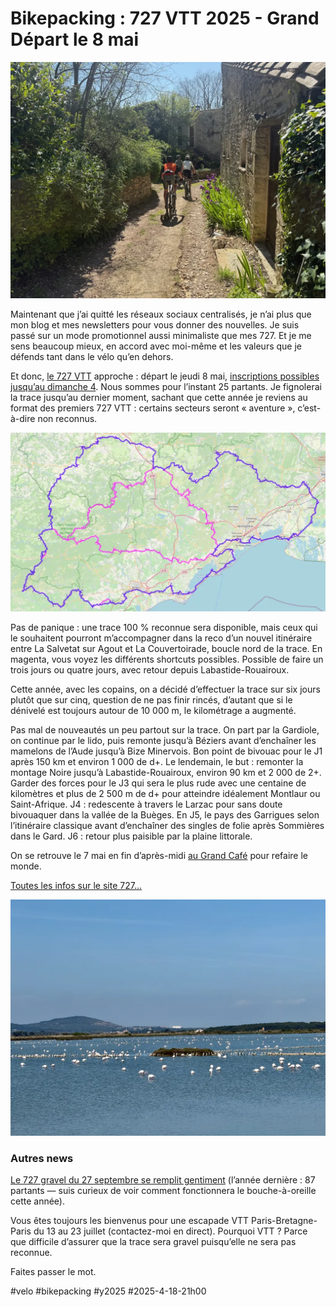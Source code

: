 # Bikepacking : 727 VTT 2025 - Grand Départ le 8 mai

![Vacquiere](_i/2025-04-10-115741-VacquiresetAspres.webp)

Maintenant que j’ai quitté les réseaux sociaux centralisés, je n’ai plus que mon blog et mes newsletters pour vous donner des nouvelles. Je suis passé sur un mode promotionnel aussi minimaliste que mes 727. Et je me sens beaucoup mieux, en accord avec moi-même et les valeurs que je défends tant dans le vélo qu’en dehors.

Et donc, [le 727 VTT](https://727bikepacking.fr/727/) approche : départ le jeudi 8 mai, [inscriptions possibles jusqu’au dimanche 4](https://www.helloasso.com/associations/ec-poussan/evenements/o727-2025). Nous sommes pour l’instant 25 partants. Je fignolerai la trace jusqu’au dernier moment, sachant que cette année je reviens au format des premiers 727 VTT : certains secteurs seront « aventure », c’est-à-dire non reconnus.

![Map](_i/mapo727.webp)

Pas de panique : une trace 100 % reconnue sera disponible, mais ceux qui le souhaitent pourront m’accompagner dans la reco d’un nouvel itinéraire entre La Salvetat sur Agout et La Couvertoirade, boucle nord de la trace. En magenta, vous voyez les différents shortcuts possibles. Possible de faire un trois jours ou quatre jours, avec retour depuis Labastide-Rouairoux.

Cette année, avec les copains, on a décidé d’effectuer la trace sur six jours plutôt que sur cinq, question de ne pas finir rincés, d’autant que si le dénivelé est toujours autour de 10 000 m, le kilométrage a augmenté.

Pas mal de nouveautés un peu partout sur la trace. On part par la Gardiole, on continue par le lido, puis remonte jusqu’à Béziers avant d’enchaîner les mamelons de l’Aude jusqu’à Bize Minervois. Bon point de bivouac pour le J1 après 150 km et environ 1 000 de d+. Le lendemain, le but : remonter la montage Noire jusqu’à Labastide-Rouairoux, environ 90 km et 2 000 de 2+. Garder des forces pour le J3 qui sera le plus rude avec une centaine de kilomètres et plus de 2 500 m de d+ pour atteindre idéalement Montlaur ou Saint-Afrique. J4 : redescente à travers le Larzac pour sans doute bivouaquer dans la vallée de la Buèges. En J5, le pays des Garrigues selon l’itinéraire classique avant d’enchaîner des singles de folie après Sommières dans le Gard. J6 : retour plus paisible par la plaine littorale.

On se retrouve le 7 mai en fin d’après-midi [au Grand Café](https://727bikepacking.fr/access/) pour refaire le monde.

[Toutes les infos sur le site 727…](https://727bikepacking.fr/)

![Frontignan](_i/2025-04-08-155448-FrontignanetVilleneuve-ls-Maguelone.webp)

### Autres news

[Le 727 gravel du 27 septembre se remplit gentiment](https://727bikepacking.fr/g727-Grand-Depart/) (l’année dernière : 87 partants — suis curieux de voir comment fonctionnera le bouche-à-oreille cette année).

Vous êtes toujours les bienvenus pour une escapade VTT Paris-Bretagne-Paris du 13 au 23 juillet (contactez-moi en direct). Pourquoi VTT ? Parce que difficile d’assurer que la trace sera gravel puisqu’elle ne sera pas reconnue.

Faites passer le mot.

#velo #bikepacking #y2025 #2025-4-18-21h00
